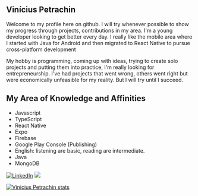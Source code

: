 <h2 align="left">Vinícius Petrachin</h2>

<p>Welcome to my profile here on github. I will try whenever possible to show my progress through projects, contributions in my area.
I'm a young developer looking to get better every day. I really like the mobile area where I started with Java for Android and then migrated to React Native to pursue cross-platform development</p>

<p>My hobby is programming, coming up with ideas, trying to create solo projects and putting them into practice, I'm really looking for entrepreneurship. I've had projects that went wrong, others went right but were economically unfeasible for my reality. But I will try until I succeed.</p>

<h2>My Area of Knowledge and Affinities</h2>
<ul>
 <li>Javascript</li>
 <li>TypeScript</li>
 <li>React Native</li>
 <li>Expo</li>
 <li>Firebase</li>
 <li>Google Play Console (Publishing)</li>
 <li>English: listening are basic, reading are intermediate.</li>
 <li>Java</li>
 <li>MongoDB</li>
</ul>

 <a href="https://www.linkedin.com/in/petrachin" target="_blank" alt="LinkedIn"><img src="https://img.shields.io/badge/LinkedIn-%230077B5.svg?&style=flat-square&logo=linkedin&logoColor=white" alt="LinkedIn"></a>
  <a href="https://api.whatsapp.com/send?phone=5519989041598" target="_blank" alt="WhatsApp"><img src="https://img.shields.io/badge/-WhatsApp-25d366?style=flat-square&labelColor=25d366&logo=whatsapp&logoColor=white&link=https://api.whatsapp.com/send?phone=5519989041598&text=Ol%C3%A1%Vinicius!%20"/></a>
  </a>
  </a>
</p>

[![Vinicius Petrachin stats](https://github-readme-stats.vercel.app/api?username=viniciuspetrachin&theme=dark)](https://github.com/viniciuspetrachin/viniciuspetrachin)
